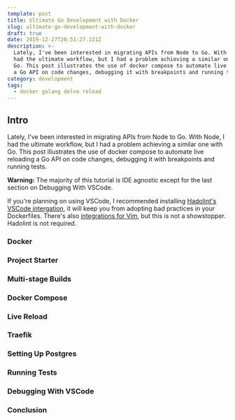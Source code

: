 ```yaml
---
template: post
title: Ultimate Go Development with Docker
slug: ultimate-go-development-with-docker
draft: true
date: 2019-12-27T20:51:27.221Z
description: >-
  Lately, I've been interested in migrating APIs from Node to Go. With Node, I
  had the ultimate workflow, but I had a problem achieving a similar one with
  Go. This post illustrates the use of docker compose to automate live reloading
  a Go API on code changes, debugging it with breakpoints and running tests.
category: development
tags:
  - docker golang delve reload
---
```

## Intro

Lately, I've been interested in migrating APIs from Node to Go. With Node, I had the ultimate workflow, but I had a problem achieving a similar one with Go. This post illustrates the use of docker compose to automate live reloading a Go API on code changes, debugging it with breakpoints and running tests.

__Warning:__ The majority of this tutorial is IDE agnostic except for the last section on Debugging With VSCode.

If you're planning on using VSCode, I recommended installing [Hadolint's VSCode intergation](https://marketplace.visualstudio.com/items?itemName=exiasr.hadolint), it will keep you from adopting bad practices in your Dockerfiles. There's also [integrations for Vim](https://github.com/hadolint/hadolint/blob/master/docs/INTEGRATION.md#vim-and-neovim), but this is not a showstopper. Hadolint is not required.

### Docker

### Project Starter

### Multi-stage Builds 

### Docker Compose

### Live Reload

### Traefik

### Setting Up Postgres

### Running Tests

### Debugging With VSCode


### Conclusion
